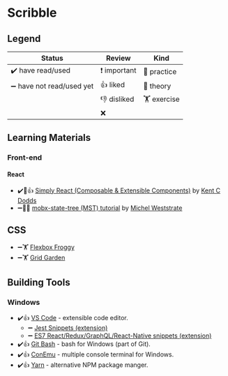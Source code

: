 # Scribble

## Legend

|Status|Review|Kind|
|---|---|---|
| ✔️ have read/used | ❗ important | 🔧 practice |
| ➖ have not read/used yet | 👍 liked | 📄 theory |
| | 👎 disliked | 🏋️ exercise |
| | ❌ | |

## Learning Materials

### Front-end

#### React

* ✔️🔧👍 [Simply React (Composable & Extensible Components)](https://www.youtube.com/watch?v=AiJ8tRRH0f8&t=1053s) by [Kent C Dodds](https://twitter.com/kentcdodds)
* ➖📄🔧 [mobx-state-tree (MST) tutorial](https://egghead.io/lessons/react-describe-your-application-domain-using-mobx-state-tree-mst-models) by [Michel Weststrate](https://twitter.com/mweststrate?ref_src=twsrc%5Egoogle%7Ctwcamp%5Eserp%7Ctwgr%5Eauthor)

## CSS

* ➖🏋️ [Flexbox Froggy](https://flexboxfroggy.com/)
* ➖🏋️ [Grid Garden](http://cssgridgarden.com/)

## Building Tools

### Windows

* ✔️👍 [VS Code](https://code.visualstudio.com/) - extensible code editor.
  * ➖ [Jest Snippets (extension)](https://marketplace.visualstudio.com/items?itemName=andys8.jest-snippets)
  * ➖ [ES7 React/Redux/GraphQL/React-Native snippets (extension)](https://marketplace.visualstudio.com/items?itemName=dsznajder.es7-react-js-snippets)
* ✔️👍 [Git Bash](https://git-scm.com/downloads) - bash for Windows (part of Git).
* ✔️👍 [ConEmu](https://conemu.github.io/) - multiple console terminal for Windows. 
* ✔️👍 [Yarn](https://yarnpkg.com/en/) - alternative NPM package manger.

